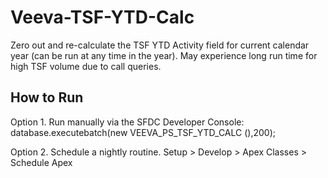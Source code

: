 Veeva-TSF-YTD-Calc
==================

Zero out and re-calculate the TSF YTD Activity field  for current calendar year (can be run at any time in the year).  May experience long run time for high TSF volume due to call queries.

How to Run
--------------
Option 1. Run manually via the SFDC Developer Console:
database.executebatch(new VEEVA_PS_TSF_YTD_CALC (),200); 
	
Option 2. Schedule a nightly routine.
Setup > Develop > Apex Classes > Schedule Apex
